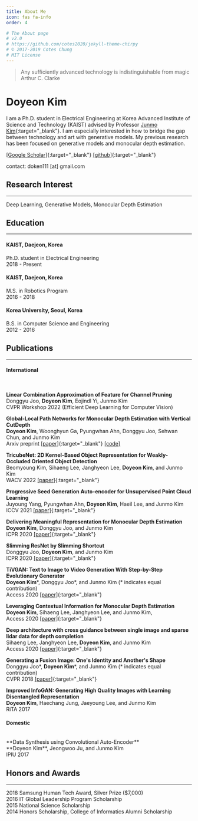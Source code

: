 ```yaml
---
title: About Me
icon: fas fa-info
order: 4

# The About page
# v2.0
# https://github.com/cotes2020/jekyll-theme-chirpy
# © 2017-2019 Cotes Chung
# MIT License
---
```


> Any sufficiently advanced technology is indistinguishable from magic<br> Arthur C. Clarke

# Doyeon Kim 

I am a Ph.D. student in Electrical Engineering at Korea Advanced Institute of Science and Technology (KAIST)  advised by Professor [Junmo Kim](https://siit.kaist.ac.kr/){:target="_blank"}. 
I am especially interested in how to bridge the gap between technology and art with generative models. 
My previous research has been focused on generative models and monocular depth estimation. 

[[Google Scholar]](https://scholar.google.com/citations?user=INQVkzcAAAAJ&hl=ko){:target="_blank"}
[[github]](https://github.com/vinvino02/){:target="_blank"}

contact: doken111 [at] gmail.com



## Research Interest
---
Deep Learning, Generative Models, Monocular Depth Estimation

## Education
---
#### **KAIST, Daejeon, Korea**
Ph.D. student in Electrical Engineering 
<br>2018 - Present

#### **KAIST, Daejeon, Korea**
M.S. in Robotics Program
<br>2016 - 2018 

#### **Korea University, Seoul, Korea**
B.S. in Computer Science and Engineering
<br>2012 - 2016 


## Publications
---
#### **International**

<br>

**Linear Combination Approximation of Feature for Channel Pruning**
<br>Donggyu Joo, **Doyeon Kim**, Eojindl Yi, Junmo Kim
<br>CVPR Workshop 2022 (Efficient Deep Learning for Computer Vision)


**Global-Local Path Networks for Monocular Depth Estimation with Vertical CutDepth**
<br>**Doyeon Kim**, Woonghyun Ga, Pyungwhan Ahn, Donggyu Joo, Sehwan Chun, and Junmo Kim
<br>Arxiv preprint [[paper]](http://arxiv.org/abs/2201.07436 ){:target="_blank"} [[code]](https://github.com/vinvino02/GLPDepth)

**TricubeNet: 2D Kernel-Based Object Representation for Weakly-Occluded Oriented Object Detection**
<br>Beomyoung Kim, Sihaeng Lee, Janghyeon Lee, **Doyeon Kim**, and Junmo Kim
<br>WACV 2022 [[paper]](https://openaccess.thecvf.com/content/WACV2022/papers/Kim_TricubeNet_2D_Kernel-Based_Object_Representation_for_Weakly-Occluded_Oriented_Object_Detection_WACV_2022_paper.pdf){:target="_blank"}

**Progressive Seed Generation Auto-encoder for Unsupervised Point Cloud Learning**
<br>Juyoung Yang, Pyungwhan Ahn, **Doyeon Kim**, Haeil Lee, and Junmo Kim
<br>ICCV 2021 [[paper]](https://openaccess.thecvf.com/content/ICCV2021/papers/Yang_Progressive_Seed_Generation_Auto-Encoder_for_Unsupervised_Point_Cloud_Learning_ICCV_2021_paper.pdf){:target="_blank"}

**Delivering Meaningful Representation for Monocular Depth Estimation**
<br>**Doyeon Kim**, Donggyu Joo, and Junmo Kim
<br>ICPR 2020 [[paper]](https://ieeexplore.ieee.org/document/9412108/){:target="_blank"}

**Slimming ResNet by Slimming Shortcut**
<br>Donggyu Joo, **Doyeon Kim**, and Junmo Kim
<br>ICPR 2020 [[paper]](https://ieeexplore.ieee.org/document/9413075){:target="_blank"}

**TiVGAN: Text to Image to Video Generation With Step-by-Step Evolutionary Generator**
<br>**Doyeon Kim**\*, Donggyu Joo\*, and Junmo Kim (* indicates equal contribution)
<br>Access 2020 [[paper]](https://arxiv.org/pdf/2009.02018.pdf){:target="_blank"}

**Leveraging Contextual Information for Monocular Depth Estimation**
<br>**Doyeon Kim**, Sihaeng Lee, Janghyeon Lee, and Junmo Kim, 
<br>Access 2020 [[paper]](https://ieeexplore.ieee.org/document/9165723){:target="_blank"}

**Deep architecture with cross guidance between single image and sparse lidar data for depth completion**
<br>Sihaeng Lee, Janghyeon Lee, **Doyeon Kim**, and Junmo Kim
<br>Access 2020 [[paper]](https://ieeexplore.ieee.org/document/9078070){:target="_blank"}

**Generating a Fusion Image: One's Identity and Another's Shape**
<br>Donggyu Joo\*, **Doyeon Kim**\*, and Junmo Kim (* indicates equal contribution)
<br>CVPR 2018 [[paper]](https://openaccess.thecvf.com/content_cvpr_2018/papers/Joo_Generating_a_Fusion_CVPR_2018_paper.pdf){:target="_blank"}

**Improved InfoGAN: Generating High Quality Images with Learning Disentangled Representation**
<br>**Doyeon Kim**, Haechang Jung, Jaeyoung Lee, and Junmo Kim 
<br>RiTA 2017 


#### **Domestic**
<br>
**Data Synthesis using Convolutional Auto-Encoder**
<br>**Doyeon Kim**, Jeongwoo Ju, and Junmo Kim
<br>IPIU 2017

## Honors and Awards
---
2018  Samsung Human Tech Award, Silver Prize ($7,000)
<br>2016  IT Global Leadership Program Scholarship
<br>2015  National Science Scholarship
<br>2014  Honors Scholarship, College of Informatics Alumni Scholarship


<!---
## Books for Study
[List](https://www.notion.so/Books-2a4ee1af56974047a111ba7aba54b661)
--->